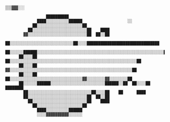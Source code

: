   ▒▒▓▓░░                                                                                    
                                                                                            
                                                                                            
                                                                                            
                                                                                            
                                                                                            
                                                                                            
                      ██████████                                                            
                  ████░░░░░░░░░░██████                    ░░                                
                ██░░░░░░░░░░░░░░░░░░░░██                                                    
              ██░░░░░░░░░░░░░░░░░░░░░░░░██    ████                                          
            ▓▓░░░░░░░░░░░░░░░░░░░░░░░░░░██  ██░░██                                          
            ██░░░░░░░░░░░░░░░░░░░░░░░░░░░░██░░░░████████████████████████████████            
          ██░░░░░░██████░░░░░░░░░░░░░░░░░░░░░░░░░░░░░░░░░░░░░░░░░░░░░░░░░░░░░░░░██          
          ██░░░░██      ██░░░░░░░░░░░░░░░░░░░░░░░░░░░░░░░░░░░░░░░░░░░░░░░░░░░░░░░░██        
          ██░░░░██      ▓▓░░░░░░░░░░░░░░░░░░░░░░░░░░░░░░░░░░░░░░░░░░░░░░░░░░░░░░██          
          ██░░░░██      ██░░░░░░░░░░░░░░░░░░░░░░░░░░░░░░░░▓▓░░░░░░░░▓▓░░░░░░░░██            
          ██░░░░░░██████░░░░░░░░░░░░░░░░░░░░░░░░██████░░██  ██░░░░██  ████████              
            ██░░░░░░░░░░░░░░░░░░░░░░░░░░░░██░░░░██    ██      ████                          
            ██░░░░░░░░░░░░░░░░░░░░░░░░░░██  ██░░██                                          
              ██░░░░░░░░░░░░░░░░░░░░░░░░██    ████                                          
                ██░░░░░░░░░░░░░░░░░░░░██                                                    
                  ████░░░░░░░░░░██████                                                      
                  ░░░░▓▓▓▓▓▓▓▓▓▓░░░░░░                                                      
                                                                                            
                                                                                            
                                                                                            
                                                                                            
                                                                                            
                                                                                            
